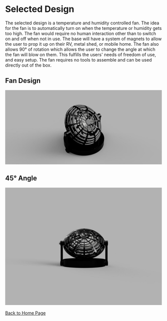 # Selected Design
The selected design is a temperature and humidity controlled fan. The idea for the fan is to automatically turn on when the temperature or humidity gets too high. The fan would require no human interaction other than to switch on and off when not in use. The base will have a system of magnets to allow the user to prop it up on their RV, metal shed, or mobile home. The fan also allows 90° of rotation which allows the user to change the angle at which the fan will blow on them. This fulfills the users' needs of freedom of use, and easy setup. The fan requires no tools to assemble and can be used directly out of the box. 
## Fan Design

![image caption](Pictures/FanIso.jpg)

## 45° Angle

![image caption](Pictures/FanFront.jpg)


[Back to Home Page](/index.md)
